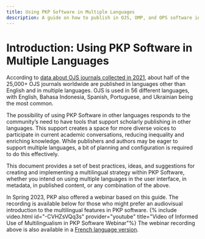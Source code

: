 ```yaml
---
title: Using PKP Software in Multiple Languages
description: A guide on how to publish in OJS, OMP, and OPS software in multiple languages
---
```


# Introduction: Using PKP Software in Multiple Languages

According to [data about OJS journals collected in 2021](https://pkp.sfu.ca/ojs/stats/), about half of the 25,000+ OJS journals worldwide are published in languages other than English and in multiple languages. OJS is used in 56 different languages, with English, Bahasa Indonesia, Spanish, Portuguese, and Ukrainian being the most common.

The possibility of using PKP Software in other languages responds to the community’s need to have tools that support scholarly publishing in other languages. This support creates a space for more diverse voices to participate in current academic conversations, reducing inequality and enriching knowledge. While publishers and authors may be eager to support multiple languages, a bit of planning and configuration is required to do this effectively.  
  
This document provides a set of best practices, ideas, and suggestions for creating and implementing a multilingual strategy within PKP Software, whether you intend on using multiple languages in the user interface, in metadata, in published content, or any combination of the above.

In Spring 2023, PKP also offered a webinar based on this guide. The recording is available below for those who might prefer an audiovisual introduction to the multilingual features in PKP software.
{% include video.html id="-CVHZsVQq3s" provider="youtube" title="Video of Informed Use of Multilingualism in PKP Software Webinar"%}
The webinar recording above is also available in a [French language version](https://youtu.be/oFUlMdqXfzs).
